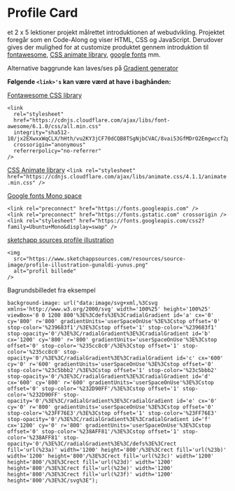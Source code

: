 # Profile Card

et 2 x 5 lektioner projekt målrettet introduktionen af webudvikling. 
Projektet foregår som en Code-Along og viser HTML, CSS og JavaScript. 
Derudover gives der mulighed for at customize produktet gennem introduktion til [fontawesome](https://fontawesome.com/), [CSS animate library](https://animate.style/), [google fonts](https://fonts.google.com/) mm. 


Alternative baggrunde kan laves/ses på [Gradient generator](https://cssgradient.io/gradient-backgrounds/)

**Følgende `<link>'s` kan være værd at have i baghånden:**

[Fontawesome CSS library](https://www.w3schools.com/icons/fontawesome_icons_intro.asp)
```
<link
  rel="stylesheet"
  href="https://cdnjs.cloudflare.com/ajax/libs/font-awesome/6.1.0/css/all.min.css"
  integrity="sha512-10/jx2EXwxxWqCLX/hHth/vu2KY3jCF70dCQB8TSgNjbCVAC/8vai53GfMDrO2Emgwccf2pJqxct9ehpzG+MTw=="
  crossorigin="anonymous"
  referrerpolicy="no-referrer"
/>
```
[CSS Animate library](https://animate.style/)
`<link rel="stylesheet" href="https://cdnjs.cloudflare.com/ajax/libs/animate.css/4.1.1/animate.min.css" />`

[Google fonts Mono space](https://fonts.google.com/specimen/Space+Mono?query=mono)
```
<link rel="preconnect" href="https://fonts.googleapis.com" />
<link rel="preconnect" href="https://fonts.gstatic.com" crossorigin />
<link rel="stylesheet" href="https://fonts.googleapis.com/css2?family=Ubuntu+Mono&display=swap" />
```
[sketchapp sources profile illustration](https://www.sketchappsources.com/free-source/3781-profile-illustration-user-sketch-freebie-resource.html)
```
<img
  src="https://www.sketchappsources.com/resources/source-image/profile-illustration-gunaldi-yunus.png"
  alt="profil billede"
/>
```

Bagrundsbilledet fra eksempel
```
background-image: url("data:image/svg+xml,%3Csvg xmlns='http://www.w3.org/2000/svg' width='100%25' height='100%25' viewBox='0 0 1200 800'%3E%3Cdefs%3E%3CradialGradient id='a' cx='0' cy='800' r='800' gradientUnits='userSpaceOnUse'%3E%3Cstop offset='0' stop-color='%239683f1'/%3E%3Cstop offset='1' stop-color='%239683f1' stop-opacity='0'/%3E%3C/radialGradient%3E%3CradialGradient id='b' cx='1200' cy='800' r='800' gradientUnits='userSpaceOnUse'%3E%3Cstop offset='0' stop-color='%235cc8c0'/%3E%3Cstop offset='1' stop-color='%235cc8c0' stop-opacity='0'/%3E%3C/radialGradient%3E%3CradialGradient id='c' cx='600' cy='0' r='600' gradientUnits='userSpaceOnUse'%3E%3Cstop offset='0' stop-color='%23c5bbb2'/%3E%3Cstop offset='1' stop-color='%23c5bbb2' stop-opacity='0'/%3E%3C/radialGradient%3E%3CradialGradient id='d' cx='600' cy='800' r='600' gradientUnits='userSpaceOnUse'%3E%3Cstop offset='0' stop-color='%232D90FF'/%3E%3Cstop offset='1' stop-color='%232D90FF' stop-opacity='0'/%3E%3C/radialGradient%3E%3CradialGradient id='e' cx='0' cy='0' r='800' gradientUnits='userSpaceOnUse'%3E%3Cstop offset='0' stop-color='%23FF76E3'/%3E%3Cstop offset='1' stop-color='%23FF76E3' stop-opacity='0'/%3E%3C/radialGradient%3E%3CradialGradient id='f' cx='1200' cy='0' r='800' gradientUnits='userSpaceOnUse'%3E%3Cstop offset='0' stop-color='%238AFF81'/%3E%3Cstop offset='1' stop-color='%238AFF81' stop-opacity='0'/%3E%3C/radialGradient%3E%3C/defs%3E%3Crect fill='url(%23a)' width='1200' height='800'/%3E%3Crect fill='url(%23b)' width='1200' height='800'/%3E%3Crect fill='url(%23c)' width='1200' height='800'/%3E%3Crect fill='url(%23d)' width='1200' height='800'/%3E%3Crect fill='url(%23e)' width='1200' height='800'/%3E%3Crect fill='url(%23f)' width='1200' height='800'/%3E%3C/svg%3E");
```
